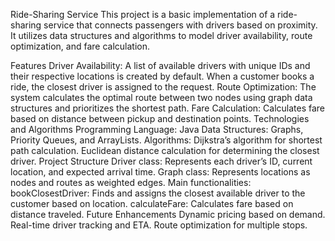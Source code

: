 Ride-Sharing Service
This project is a basic implementation of a ride-sharing service that connects passengers with drivers based on proximity. It utilizes data structures and algorithms to model driver availability, route optimization, and fare calculation.

Features
Driver Availability: A list of available drivers with unique IDs and their respective locations is created by default. When a customer books a ride, the closest driver is assigned to the request.
Route Optimization: The system calculates the optimal route between two nodes using graph data structures and prioritizes the shortest path.
Fare Calculation: Calculates fare based on distance between pickup and destination points.
Technologies and Algorithms
Programming Language: Java
Data Structures: Graphs, Priority Queues, and ArrayLists.
Algorithms:
Dijkstra’s algorithm for shortest path calculation.
Euclidean distance calculation for determining the closest driver.
Project Structure
Driver class: Represents each driver’s ID, current location, and expected arrival time.
Graph class: Represents locations as nodes and routes as weighted edges.
Main functionalities:
bookClosestDriver: Finds and assigns the closest available driver to the customer based on location.
calculateFare: Calculates fare based on distance traveled.
Future Enhancements
Dynamic pricing based on demand.
Real-time driver tracking and ETA.
Route optimization for multiple stops.
